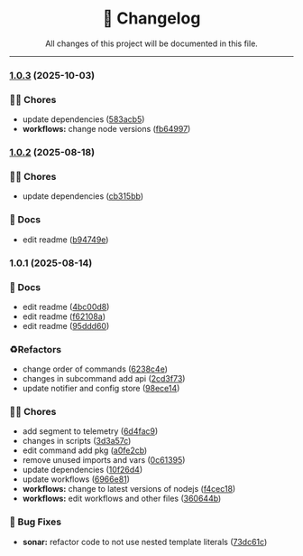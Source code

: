 <div align="center"><h1>📝 Changelog</h1><p>All changes of this project will be documented in this file.</p></div>

---

### [1.0.3](https://github.com/rudemex/nestjs-cli-starter/compare/v1.0.2...v1.0.3) (2025-10-03)

### 👨‍💻 Chores

- update dependencies ([583acb5](https://github.com/rudemex/nestjs-cli-starter/commit/583acb5bac00dcbabac614fc0a9cc0a9ef9c6082))
- **workflows:** change node versions ([fb64997](https://github.com/rudemex/nestjs-cli-starter/commit/fb64997fcc80a1eb4f4643b1d97470a8397722c4))

### [1.0.2](https://github.com/rudemex/nestjs-cli-starter/compare/v1.0.1...v1.0.2) (2025-08-18)

### 👨‍💻 Chores

- update dependencies ([cb315bb](https://github.com/rudemex/nestjs-cli-starter/commit/cb315bb78e1ea4f3bfe6c8d36e124497a53e89ae))

### 📝 Docs

- edit readme ([b94749e](https://github.com/rudemex/nestjs-cli-starter/commit/b94749e684f308e6cfc5a5ff50017fcbef8a0c40))

### 1.0.1 (2025-08-14)

### 📝 Docs

- edit readme ([4bc00d8](https://github.com/rudemex/nestjs-cli-starter/commit/4bc00d81e5fcdde92bcdb0ae15110783c45223d0))
- edit readme ([f62108a](https://github.com/rudemex/nestjs-cli-starter/commit/f62108a2a0d686ab5ac370a208b879a2da68062e))
- edit readme ([95ddd60](https://github.com/rudemex/nestjs-cli-starter/commit/95ddd60bc8d9bee72d637c03c541da4701b8d568))

### ♻️Refactors

- change order of commands ([6238c4e](https://github.com/rudemex/nestjs-cli-starter/commit/6238c4e539730bf9dac6c96d5f973ae6e144d15f))
- changes in subcommand add api ([2cd3f73](https://github.com/rudemex/nestjs-cli-starter/commit/2cd3f73283c246f84b81a0435768dcd6821403c0))
- update notifier and config store ([98ece14](https://github.com/rudemex/nestjs-cli-starter/commit/98ece140be8921c883c4231d5805effa33c706e0))

### 👨‍💻 Chores

- add segment to telemetry ([6d4fac9](https://github.com/rudemex/nestjs-cli-starter/commit/6d4fac9ab973ae11991754dfd4a435cf10edb4fe))
- changes in scripts ([3d3a57c](https://github.com/rudemex/nestjs-cli-starter/commit/3d3a57cd1f7155c0e8a58a5d9c4dfb09fca1dc4b))
- edit command add pkg ([a0fe2cb](https://github.com/rudemex/nestjs-cli-starter/commit/a0fe2cb071c2ec350aa68cc4bd3c37af6e387b2d))
- remove unused imports and vars ([0c61395](https://github.com/rudemex/nestjs-cli-starter/commit/0c61395b70724161db105aa2f75daba27d7a7a9d))
- update dependencies ([10f26d4](https://github.com/rudemex/nestjs-cli-starter/commit/10f26d46ff7aaf9a4672ba92a084e7f57e55f994))
- update workflows ([6966e81](https://github.com/rudemex/nestjs-cli-starter/commit/6966e81e256c48436928ec2f5bfc4d72740113b2))
- **workflows:** change to latest versions of nodejs ([f4cec18](https://github.com/rudemex/nestjs-cli-starter/commit/f4cec18b0c20aa3bbec6052bfeff8fd198514d8e))
- **workflows:** edit workflows and other files ([360644b](https://github.com/rudemex/nestjs-cli-starter/commit/360644b8f3cb5bdf4583235fc7802d39d3ec6772))

### 🐛 Bug Fixes

- **sonar:** refactor code to not use nested template literals ([73dc61c](https://github.com/rudemex/nestjs-cli-starter/commit/73dc61cd3c64a038348106544694e53ce4c74bf5))
